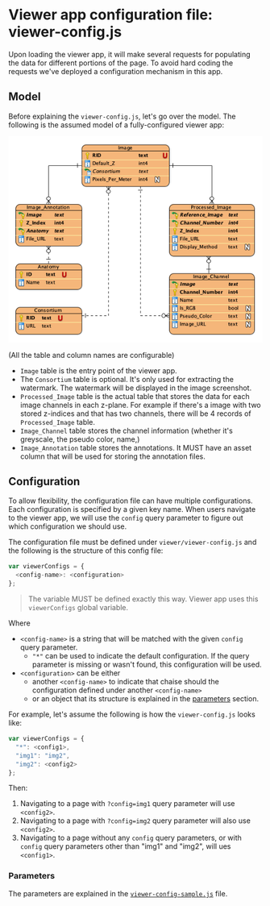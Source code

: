 # Viewer app configuration file: viewer-config.js

Upon loading the viewer app, it will make several requests for populating
the data for different portions of the page. To avoid hard coding the requests
we've deployed a configuration mechanism in this app.

## Model

Before explaining the `viewer-config.js`, let's go over the model.
The following is the assumed model of a fully-configured viewer app:

![record-page](../resources/viewer-erd.png)

(All the table and column names are configurable)

- `Image` table is the entry point of the viewer app.
- The `Consortium` table is optional. It's only used for extracting the watermark.
  The watermark will be displayed in the image screenshot.
- `Processed_Image` table is the actual table that stores the data for each image channels
  in each z-plane. For example if there's a image with two stored z-indices and that has
  two channels, there will be 4 records of `Processed_Image` table.
- `Image_Channel` table stores the channel information (whether it's greyscale,
  the pseudo color, name,)
- `Image_Annotation` table stores the annotations. It MUST have an asset column that
  will be used for storing the annotation files.

## Configuration

To allow flexibility, the configuration file can have multiple configurations.
Each configuration is specified by a given key name. When users navigate to
the viewer app, we will use the `config` query parameter to figure out which
configuration we should use.

The configuration file must be defined under `viewer/viewer-config.js` and the following is the structure of this config file:
```javascript
var viewerConfigs = {
  <config-name>: <configuration>
};
```
> The variable MUST be defined exactly this way. Viewer app uses this `viewerConfigs` global variable.

Where
- `<config-name>` is a string that will be matched with the given `config` query parameter.
  - `"*"` can be used to indicate the default configuration. If the query parameter is missing or wasn't found, this configuration will be used.
- `<configuration>` can be either
  - another `<config-name>` to indicate that chaise should the configuration defined under another `<config-name>`
  - or an object that its structure is explained in the [parameters](#parameters) section.


For example, let's assume the following is how the `viewer-config.js` looks like:

```javascript
var viewerConfigs = {
  "*": <config1>,
  "img1": "img2",
  "img2": <config2>
};
```

Then:
1. Navigating to a page with `?config=img1` query parameter will use `<config2>`.
2. Navigating to a page with `?config=img2` query parameter will also use `<config2>`.
3. Navigating to a page without any `config` query parameters, or with `config`
query parameters other than "img1" and "img2", will ues `<config1>`.

### Parameters

The parameters are explained in the [`viewer-config-sample.js`](https://github.com/informatics-isi-edu/chaise/tree/master/viewer/viewer-config-sample.js) file.
